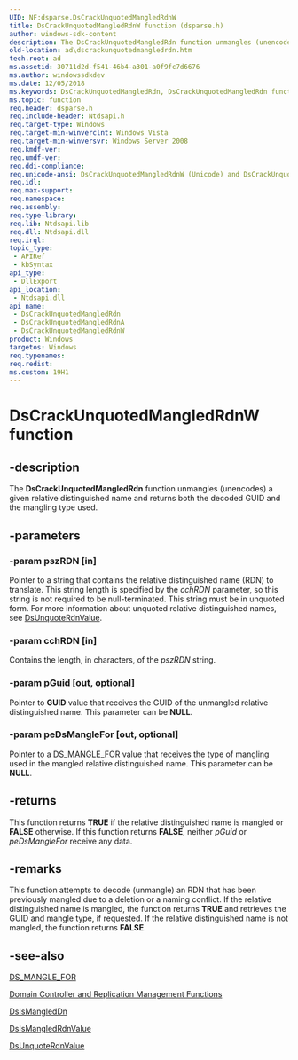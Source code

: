 ```yaml
---
UID: NF:dsparse.DsCrackUnquotedMangledRdnW
title: DsCrackUnquotedMangledRdnW function (dsparse.h)
author: windows-sdk-content
description: The DsCrackUnquotedMangledRdn function unmangles (unencodes) a given relative distinguished name and returns both the decoded GUID and the mangling type used.
old-location: ad\dscrackunquotedmangledrdn.htm
tech.root: ad
ms.assetid: 30711d2d-f541-46b4-a301-a0f9fc7d6676
ms.author: windowssdkdev
ms.date: 12/05/2018
ms.keywords: DsCrackUnquotedMangledRdn, DsCrackUnquotedMangledRdn function [Active Directory], DsCrackUnquotedMangledRdnA, DsCrackUnquotedMangledRdnW, _glines_dscrackunquotedmangledrdn, ad.dscrackunquotedmangledrdn, dsparse/DsCrackUnquotedMangledRdn, dsparse/DsCrackUnquotedMangledRdnA, dsparse/DsCrackUnquotedMangledRdnW
ms.topic: function
req.header: dsparse.h
req.include-header: Ntdsapi.h
req.target-type: Windows
req.target-min-winverclnt: Windows Vista
req.target-min-winversvr: Windows Server 2008
req.kmdf-ver: 
req.umdf-ver: 
req.ddi-compliance: 
req.unicode-ansi: DsCrackUnquotedMangledRdnW (Unicode) and DsCrackUnquotedMangledRdnA (ANSI)
req.idl: 
req.max-support: 
req.namespace: 
req.assembly: 
req.type-library: 
req.lib: Ntdsapi.lib
req.dll: Ntdsapi.dll
req.irql: 
topic_type:
 - APIRef
 - kbSyntax
api_type:
 - DllExport
api_location:
 - Ntdsapi.dll
api_name:
 - DsCrackUnquotedMangledRdn
 - DsCrackUnquotedMangledRdnA
 - DsCrackUnquotedMangledRdnW
product: Windows
targetos: Windows
req.typenames: 
req.redist: 
ms.custom: 19H1
---
```


# DsCrackUnquotedMangledRdnW function


## -description


The <b>DsCrackUnquotedMangledRdn</b> function unmangles (unencodes) a given relative distinguished name and returns both the decoded GUID and the mangling type used.


## -parameters




### -param pszRDN [in]

Pointer to a string that contains the relative distinguished name (RDN) to translate. This string length is specified by the <i>cchRDN</i> parameter, so this string is not required to be null-terminated. This string must be in unquoted form. For more information about unquoted relative distinguished names, see 
<a href="https://docs.microsoft.com/windows/desktop/api/dsparse/nf-dsparse-dsunquoterdnvaluea">DsUnquoteRdnValue</a>.


### -param cchRDN [in]

Contains the length, in characters, of the <i>pszRDN</i> string.


### -param pGuid [out, optional]

Pointer to <b>GUID</b> value that receives the GUID of the unmangled relative distinguished name.  This parameter can be <b>NULL</b>.


### -param peDsMangleFor [out, optional]

Pointer 
to a <a href="https://docs.microsoft.com/windows/desktop/api/dsparse/ne-dsparse-_ds_mangle_for">DS_MANGLE_FOR</a> value that receives the type of mangling used in the mangled relative distinguished name.  This parameter can be <b>NULL</b>.


## -returns



This function returns <b>TRUE</b> if the relative distinguished name is mangled or <b>FALSE</b> otherwise. If this function returns <b>FALSE</b>, neither <i>pGuid</i> or <i>peDsMangleFor</i> receive any data.




## -remarks



This function attempts to
    decode (unmangle)  an RDN that has been previously mangled due to a deletion or a naming conflict. If the relative distinguished name is mangled, the function returns <b>TRUE</b> and retrieves the GUID and mangle type, if requested.  If the relative distinguished name is not mangled, the function returns <b>FALSE</b>.




## -see-also




<a href="https://docs.microsoft.com/windows/desktop/api/dsparse/ne-dsparse-_ds_mangle_for">DS_MANGLE_FOR</a>



<a href="https://docs.microsoft.com/windows/desktop/AD/dc-and-replication-management-functions">Domain Controller and Replication Management Functions</a>



<a href="https://docs.microsoft.com/windows/desktop/api/dsparse/nf-dsparse-dsismangleddna">DsIsMangledDn</a>



<a href="https://docs.microsoft.com/windows/desktop/api/dsparse/nf-dsparse-dsismangledrdnvaluea">DsIsMangledRdnValue</a>



<a href="https://docs.microsoft.com/windows/desktop/api/dsparse/nf-dsparse-dsunquoterdnvaluea">DsUnquoteRdnValue</a>
 

 

